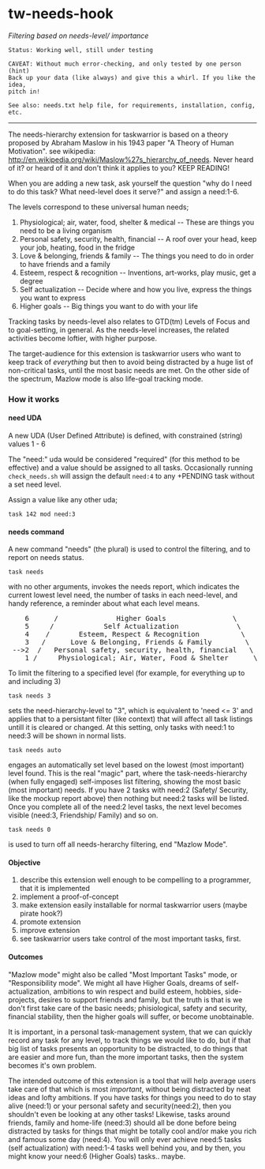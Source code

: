 # tw-needs-hook
_Filtering based on needs-level/ importance_

    Status: Working well, still under testing
    
    CAVEAT: Without much error-checking, and only tested by one person (hint)
    Back up your data (like always) and give this a whirl. If you like the idea,
    pitch in!

    See also: needs.txt help file, for requirements, installation, config, etc.
----
The needs-hierarchy extension for taskwarrior is based on a theory proposed by Abraham Maslow in his 1943 paper "A Theory of Human Motivation". see wikipedia: http://en.wikipedia.org/wiki/Maslow%27s_hierarchy_of_needs. Never heard of it? or heard of it and don't think it applies to you? KEEP READING! 

When you are adding a new task, ask yourself the question "why do I need to do this task? What need-level does it serve?" and assign a need:1-6.

The levels correspond to these universal human needs;

1. Physiological; air, water, food, shelter & medical
    -- These are things you need to be a living organism
2. Personal safety, security, health, financial
    -- A roof over your head, keep your job, heating, food in the fridge
3. Love & belonging, friends & family
    -- The things you need to do in order to have friends and a family
4. Esteem, respect & recognition
    -- Inventions, art-works, play music, get a degree
5. Self actualization
    -- Decide where and how you live, express the things you want to express
6. Higher goals
    -- Big things you want to do with your life

Tracking tasks by needs-level also relates to GTD(tm) Levels of Focus and to goal-setting, in general. As the needs-level increases, the related activities become loftier, with higher purpose. 

The target-audience for this extension is taskwarrior users who want to keep track of _everything_ but then to avoid being distracted by a huge list of non-critical tasks, until the most basic needs are met. On the other side of the spectrum, Mazlow mode is also life-goal tracking mode.

### How it works

#### need UDA
A new UDA (User Defined Attribute) is defined, with constrained (string) values 1 - 6

The "need:" uda would be considered "required" (for this method to be effective) and a value should be assigned to all tasks. Occasionally running `check_needs.sh` will assign the default `need:4` to any +PENDING task without a set need level. 

Assign a value like any other uda;

    task 142 mod need:3

#### needs command
A new command "needs" (the plural) is used to control the filtering, and to report on needs status.

    task needs
with no other arguments, invokes the needs report, which indicates the current lowest level need,
the number of tasks in each need-level, and handy reference, a reminder about what each level means.
<pre>
    6      /              Higher Goals                \      (2)
    5     /            Self Actualization              \     (2)
    4    /       Esteem, Respect & Recognition          \   (17)
    3   /      Love & Belonging, Friends & Family        \  (32)
 -->2  /   Personal safety, security, health, financial   \  (2)
    1 /     Physiological; Air, Water, Food & Shelter      \ (0)
</pre>
To limit the filtering to a specified level (for example, for everything up to and including 3)

    task needs 3
sets the need-hierarchy-level to "3", which is equivalent to 'need <= 3' and applies that to a persistant filter (like context) that will affect all task listings untill it is cleared or changed.
At this setting, only tasks with need:1 to need:3 will be shown in normal lists.

    task needs auto
engages an automatically set level based on the lowest (most important) level found. This is the real "magic" part, where the task-needs-hierarchy (when fully engaged) self-imposes list filtering, showing the most basic (most important) needs. If you have 2 tasks with need:2 (Safety/ Security, like the mockup report above) then nothing but need:2 tasks will be listed. Once you complete all of the need:2 level tasks, the next level becomes visible (need:3, Friendship/ Family) and so on.

    task needs 0
is used to turn off all needs-herarchy filtering, end "Mazlow Mode".

#### Objective

1. describe this extension well enough to be compelling to a programmer, that it is implemented
2. implement a proof-of-concept
3. make extension easily installable for normal taskwarrior users (maybe pirate hook?)
4. promote extension
5. improve extension
6. see taskwarrior users take control of the most important tasks, first.

#### Outcomes

"Mazlow mode" might also be called "Most Important Tasks" mode, or "Responsibility mode". We might all have Higher Goals, dreams of self-actualization, ambitions to win respect and build esteem, hobbies, side-projects, desires to support friends and family, but the truth is that is we don't first take care of the basic needs; phisiological, safety and security, financial stability, then the higher goals will suffer, or become unobtainable. 

It is important, in a personal task-management system, that we can quickly record any task for any level, to track things we would like to do, but if that big list of tasks presents an opportunity to be distracted, to do things that are easier and more fun, than the more important tasks, then the system becomes it's own problem.

The intended outcome of this extension is a tool that will help average users take care of that which is most *important*, without being distracted by neat ideas and lofty ambitions. If you have tasks for things you need to do to stay alive (need:1) or your personal safety and security(need:2), then you shouldn't even be looking at any other tasks! Likewise, tasks  around friends, family and home-life (need:3) should all be done before being distracted by tasks for things that might be totally cool and/or make you rich and famous some day (need:4). You will only ever achieve need:5 tasks (self actualization) with need:1-4 tasks well behind you, and by then, you might know your need:6 (Higher Goals) tasks.. maybe.



